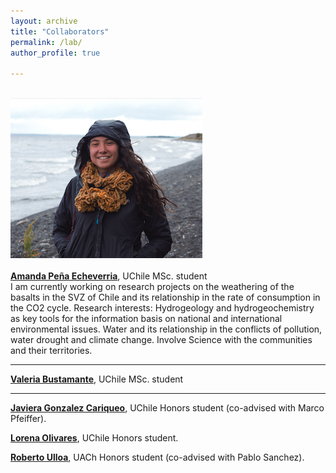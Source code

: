 ```yaml
---
layout: archive
title: "Collaborators"
permalink: /lab/
author_profile: true

---
```


<br><img style="float: center;" src="/images/apena_web.png"></br>
<br><b><a href="amanda.pena@ug.uchile.cl">Amanda Peña Echeverria</a></b>, UChile MSc. student</br>
I am currently working on research projects on the weathering of the basalts in the SVZ of Chile and its relationship in the rate of consumption in the CO2 cycle.
Research interests: Hydrogeology and hydrogeochemistry as key tools for the information basis on national and international environmental issues. Water and its relationship in the conflicts of pollution, water drought and climate change. Involve Science with the communities and their territories. 

---

<b><a href="valeria.bustamante@ug.uchile.cl">Valeria Bustamante</a></b>, UChile MSc. student

---
<b><a href="javgonzc@gmail.com">Javiera Gonzalez Cariqueo</a></b>, UChile Honors student (co-advised with Marco Pfeiffer).

<b><a href="lore.olivares24@gmail.com">Lorena Olivares</a></b>, UChile Honors student.

<b><a href="roberto.ulloa01@alumnos.uach.cl ">Roberto Ulloa</a></b>, UACh Honors student (co-advised with Pablo Sanchez).
